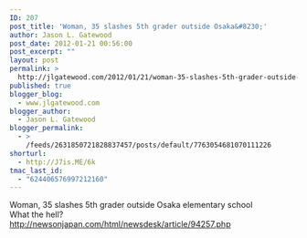 ```yaml
---
ID: 207
post_title: 'Woman, 35 slashes 5th grader outside Osaka&#8230;'
author: Jason L. Gatewood
post_date: 2012-01-21 00:56:00
post_excerpt: ""
layout: post
permalink: >
  http://jlgatewood.com/2012/01/21/woman-35-slashes-5th-grader-outside-osaka/
published: true
blogger_blog:
  - www.jlgatewood.com
blogger_author:
  - Jason L. Gatewood
blogger_permalink:
  - >
    /feeds/2631850721828837457/posts/default/7763054681070111226
shorturl:
  - http://J7is.ME/6k
tmac_last_id:
  - "624406576997212160"
---
```

Woman, 35 slashes 5th grader outside Osaka elementary school<br />What the hell?<br /><a href="http://newsonjapan.com/html/newsdesk/article/94257.php">http://newsonjapan.com/html/newsdesk/article/94257.php</a>